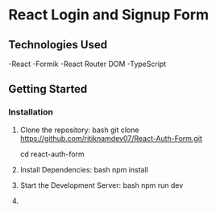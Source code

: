 # React Login and Signup Form

## Technologies Used
-React
-Formik
-React Router DOM
-TypeScript

## Getting Started

### Installation

1. Clone the repository:
   bash
   git clone
   https://github.com/ritiknamdev07/React-Auth-Form.git

   cd react-auth-form


1. Install Dependencies:
   bash
   npm install

2. Start the Development Server:
   bash
   npm run dev

3.
